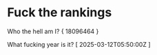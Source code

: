 # Fuck the rankings

Who the hell am I?
{ 18096464 }

What fucking year is it?
[ 2025-03-12T05:50:00Z ]
